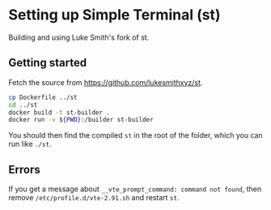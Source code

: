 # Setting up Simple Terminal (st)

Building and using Luke Smith's fork of st.

## Getting started

Fetch the source from https://github.com/lukesmithxyz/st.

```bash
cp Dockerfile ../st
cd ../st
docker build -t st-builder .
docker run -v ${PWD}:/builder st-builder
```

You should then find the compiled `st` in the root of the folder,
 which you can run like `./st`.

## Errors

If you get a message about `__vte_prompt_command: command not found`, then
remove `/etc/profile.d/vte-2.91.sh` and restart `st`.
